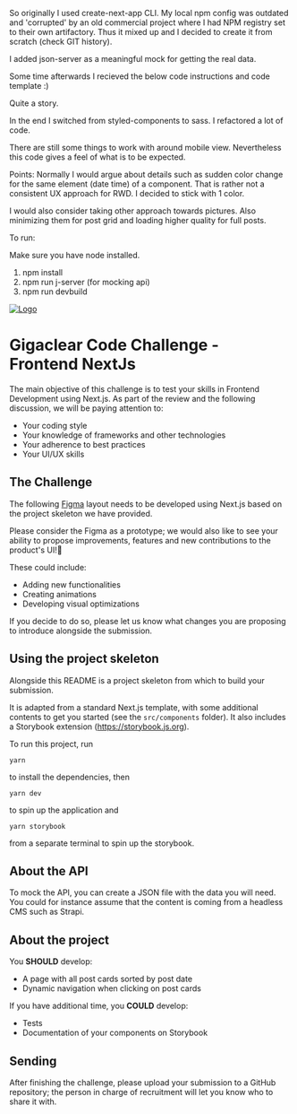 So originally I used create-next-app CLI.
My local npm config was outdated and 'corrupted' by an old commercial project where I had NPM registry set to their own artifactory.
Thus it mixed up and I decided to create it from scratch (check GIT history).

I added json-server as a meaningful mock for getting the real data.

Some time afterwards I recieved the below code instructions and code template :)

Quite a story.

In the end I switched from styled-components to sass. I refactored a lot of code.

There are still some things to work with around mobile view.
Nevertheless this code gives a feel of what is to be expected.

Points:
Normally I would argue about details such as sudden color change for the same element (date time) of a component. That is rather not a consistent UX approach for RWD. I decided to stick with 1 color.

I would also consider taking other approach towards pictures. Also minimizing them for post grid and loading higher quality for full posts.

To run:

Make sure you have node installed.

1. npm install
2. npm run j-server (for mocking api)
3. npm run devbuild

[![Logo](https://gc-strapi-production.s3.eu-west-2.amazonaws.com/Gigaclear_Core_Logo_Master_RGB_Orange_fc5526ff8b.svg "Logo")](Gigaclear_Logo)

# Gigaclear Code Challenge - Frontend NextJs

The main objective of this challenge is to test your skills in Frontend Development using Next.js. As part of the review and the following discussion, we will be paying attention to:

- Your coding style
- Your knowledge of frameworks and other technologies
- Your adherence to best practices
- Your UI/UX skills

## The Challenge

The following [Figma](https://www.figma.com/file/6Lqq3DipyAvKRaXzHqm7os/gigaclear-frontend-challenge?node-id=0%3A1 "Figma") layout needs to be developed using Next.js based on the project skeleton we have provided.

Please consider the Figma as a prototype; we would also like to see your ability to propose improvements, features and new contributions to the product's UI!💄

These could include:

- Adding new functionalities
- Creating animations
- Developing visual optimizations

If you decide to do so, please let us know what changes you are proposing to introduce alongside the submission.

## Using the project skeleton

Alongside this README is a project skeleton from which to build your submission.

It is adapted from a standard Next.js template, with some additional contents to get you started (see the `src/components` folder). It also includes a Storybook extension (https://storybook.js.org).

To run this project, run

`yarn`

to install the dependencies, then

`yarn dev`

to spin up the application and

`yarn storybook`

from a separate terminal to spin up the storybook.

## About the API

To mock the API, you can create a JSON file with the data you will need. You could for instance assume that the content is coming from a headless CMS such as Strapi.

## About the project

You **SHOULD** develop:

- A page with all post cards sorted by post date
- Dynamic navigation when clicking on post cards

If you have additional time, you **COULD** develop:

- Tests
- Documentation of your components on Storybook

## Sending

After finishing the challenge, please upload your submission to a GitHub repository; the person in charge of recruitment will let you know who to share it with.
